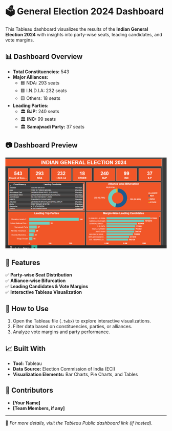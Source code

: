 # 🗳️ General Election 2024 Dashboard

This Tableau dashboard visualizes the results of the **Indian General Election 2024** with insights into party-wise seats, leading candidates, and vote margins.

## 📊 Dashboard Overview

- **Total Constituencies:** 543
- **Major Alliances:**
  - 🟦 NDA: 293 seats
  - 🟥 I.N.D.I.A: 232 seats
  - 🟨 Others: 18 seats
- **Leading Parties:**
  - 🏛️ **BJP:** 240 seats
  - 🏛️ **INC:** 99 seats
  - 🏛️ **Samajwadi Party:** 37 seats

## 📷 Dashboard Preview

![General Election 2024 Dashboard](image.png)

## 📌 Features

✅ **Party-wise Seat Distribution**  
✅ **Alliance-wise Bifurcation**  
✅ **Leading Candidates & Vote Margins**  
✅ **Interactive Tableau Visualization**  

## 🚀 How to Use

1. Open the Tableau file (`.twbx`) to explore interactive visualizations.
2. Filter data based on constituencies, parties, or alliances.
3. Analyze vote margins and party performance.

## 📈 Built With

- **Tool:** Tableau
- **Data Source:** Election Commission of India (ECI)
- **Visualization Elements:** Bar Charts, Pie Charts, and Tables

## 📢 Contributors

- **[Your Name]**
- **[Team Members, if any]**

---

📌 *For more details, visit the Tableau Public dashboard link (if hosted).*  
